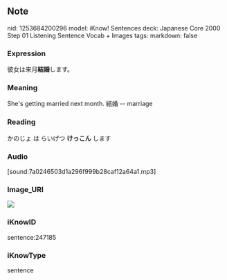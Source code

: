 ## Note
nid: 1253684200296
model: iKnow! Sentences
deck: Japanese Core 2000 Step 01 Listening Sentence Vocab + Images
tags: 
markdown: false

### Expression
<!DOCTYPE html>
<title></title>
彼女は来月<b>結婚</b>します。



### Meaning
She's getting married next month.
結婚 -- marriage

### Reading
<!DOCTYPE html>
<title></title>
かのじょ は らいげつ <b>けっこん</b> します



### Audio
[sound:7a0246503d1a296f999b28caf12a64a1.mp3]

### Image_URI
<!DOCTYPE html>
<title></title>
<img src="f0f4cae21d8a1dc715955af796797dd5.jpg">



### iKnowID
sentence:247185

### iKnowType
sentence
